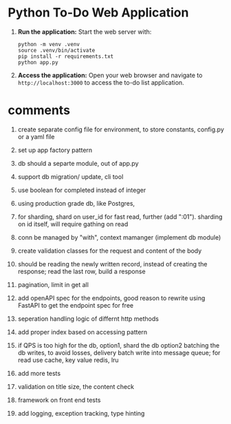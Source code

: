 # Python To-Do Web Application

1. **Run the application:**
   Start the web server with:
   ```
   python -m venv .venv
   source .venv/bin/activate
   pip install -r requirements.txt
   python app.py
   ```

2. **Access the application:**
   Open your web browser and navigate to `http://localhost:3000` to access the to-do list application.


# comments

1. create separate config file for environment, to store constants, config.py or a yaml file

2. set up app factory pattern

3. db should a separte module, out of app.py

4. support db migration/ update, cli tool 

5. use boolean for completed instead of integer 

6. using production grade db, like Postgres, 

7. for sharding, shard on user_id for fast read, further (add ":01"). sharding on id itself, will require gathing on read

8. conn be managed by "with", context mamanger (implement db module)

9. create validation classes for the request and content of the body

10. should be reading the newly written record, instead of creating the response; read the last row, build a response 

11. pagination, limit in get all

12. add openAPI spec for the endpoints, good reason to rewrite using FastAPI to get the endpoint spec for free

13. seperation handling logic of differnt http methods 

14. add proper index based on accessing pattern 

15. if QPS is too high for the db, option1, shard the db option2 batching the db writes, to avoid losses, delivery batch write into message queue; for read use cache, key value redis, lru 

16. add more tests

17.  validation on title size, the content check

18. framework on front end tests

19. add logging, exception tracking, type hinting 